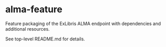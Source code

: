 # alma-feature

Feature packaging of the ExLibris ALMA endpoint with dependencies and additional resources.

See top-level README.md for details.
